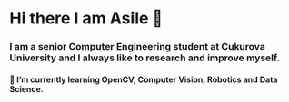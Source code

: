 
# Hi there I am Asile 👋


### I am a senior Computer Engineering student at Cukurova University and I always like to research and improve myself.  


#### 🌱 I’m currently learning OpenCV, Computer Vision, Robotics and Data Science.



<!--
Here are some ideas to get you started:

- 👯 I’m looking to collaborate on ...
- 🤔 I’m looking for help with ...
- 💬 Ask me about ...
- 📫 How to reach me: ...
- 😄 Pronouns: ...
- ⚡ Fun fact: ...
--!>
